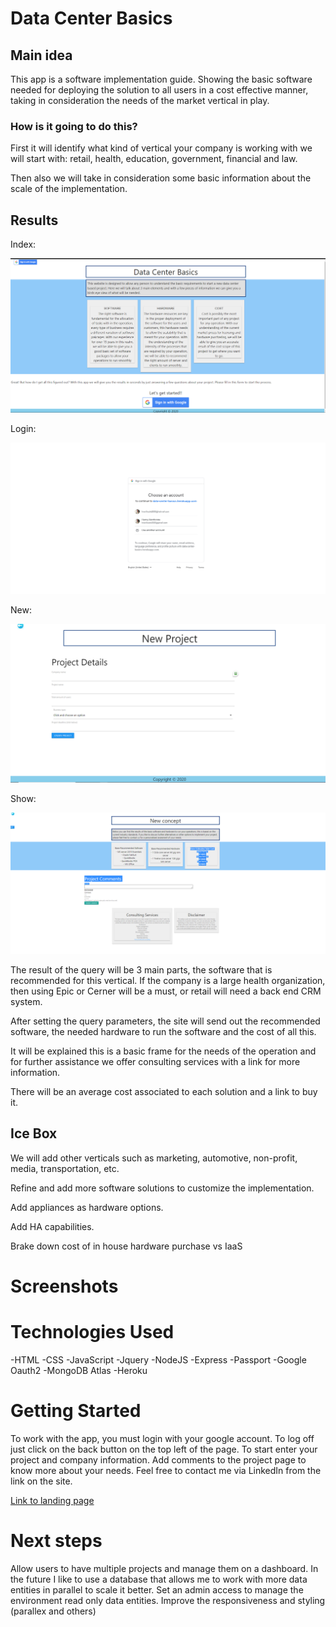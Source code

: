 
# Data Center Basics

## Main idea

This app is a software implementation guide. Showing the basic software needed for deploying the solution to all users in a cost effective manner, taking in consideration the needs of the market vertical in play.

### How is it going to do this?

First it will identify what kind of vertical your company is working with we will start with: retail, health, education, government, financial and law. 

Then also we will take in consideration some basic information about the scale of the implementation.

## Results

Index:

<img src="images/first.PNG">

Login:

![](images/login.PNG)

New:

![](images/new.PNG)

Show:

![](images/show.PNG)


The result of the query will be 3 main parts, the software that is recommended for this vertical. If the company is a large health organization, then using Epic or Cerner will be a must, or retail will need a back end CRM system. 

After setting the query parameters, the site will send out the recommended software, the needed hardware to run the software and the cost of all this.

It will be explained this is a basic frame for the needs of the operation and for further assistance we offer consulting services with a link for more information.

There will be an average cost associated to each  solution and a link to buy it.

## Ice Box

We will add other verticals such as marketing,  automotive, non-profit, media, transportation, etc. 

Refine and add more software solutions to customize the implementation.

Add appliances as hardware options.

Add HA capabilities.

Brake down cost of in house hardware purchase vs IaaS


# Screenshots



# Technologies Used
-HTML
-CSS
-JavaScript
-Jquery
-NodeJS
-Express
-Passport
-Google Oauth2
-MongoDB Atlas
-Heroku

# Getting Started

To work with the app, you must login with your google account. To log off just click on the back button on the top left of the page.
To start enter your project and company information.
Add comments to the project page to know more about your needs.
Feel free to contact me via LinkedIn from the link on the site.

[Link to landing page](https://data-center-basics.herokuapp.com/)


# Next steps

Allow users to have multiple projects and manage them on a dashboard.
In the future I like to use a database that allows me to work with more data entities in parallel to scale it better.
Set an admin access to manage the environment read only data entities.
Improve the responsiveness and styling (parallex and others)



